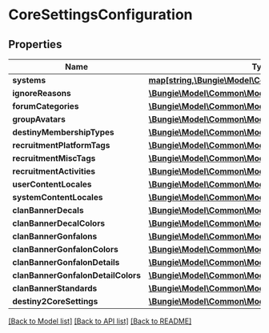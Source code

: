 # CoreSettingsConfiguration

## Properties
Name | Type | Description | Notes
------------ | ------------- | ------------- | -------------
**systems** | [**map[string,\Bungie\Model\Common\Models\CoreSystem]**](CoreSystem.md) |  | [optional] 
**ignoreReasons** | [**\Bungie\Model\Common\Models\CoreSetting[]**](CoreSetting.md) |  | [optional] 
**forumCategories** | [**\Bungie\Model\Common\Models\CoreSetting[]**](CoreSetting.md) |  | [optional] 
**groupAvatars** | [**\Bungie\Model\Common\Models\CoreSetting[]**](CoreSetting.md) |  | [optional] 
**destinyMembershipTypes** | [**\Bungie\Model\Common\Models\CoreSetting[]**](CoreSetting.md) |  | [optional] 
**recruitmentPlatformTags** | [**\Bungie\Model\Common\Models\CoreSetting[]**](CoreSetting.md) |  | [optional] 
**recruitmentMiscTags** | [**\Bungie\Model\Common\Models\CoreSetting[]**](CoreSetting.md) |  | [optional] 
**recruitmentActivities** | [**\Bungie\Model\Common\Models\CoreSetting[]**](CoreSetting.md) |  | [optional] 
**userContentLocales** | [**\Bungie\Model\Common\Models\CoreSetting[]**](CoreSetting.md) |  | [optional] 
**systemContentLocales** | [**\Bungie\Model\Common\Models\CoreSetting[]**](CoreSetting.md) |  | [optional] 
**clanBannerDecals** | [**\Bungie\Model\Common\Models\CoreSetting[]**](CoreSetting.md) |  | [optional] 
**clanBannerDecalColors** | [**\Bungie\Model\Common\Models\CoreSetting[]**](CoreSetting.md) |  | [optional] 
**clanBannerGonfalons** | [**\Bungie\Model\Common\Models\CoreSetting[]**](CoreSetting.md) |  | [optional] 
**clanBannerGonfalonColors** | [**\Bungie\Model\Common\Models\CoreSetting[]**](CoreSetting.md) |  | [optional] 
**clanBannerGonfalonDetails** | [**\Bungie\Model\Common\Models\CoreSetting[]**](CoreSetting.md) |  | [optional] 
**clanBannerGonfalonDetailColors** | [**\Bungie\Model\Common\Models\CoreSetting[]**](CoreSetting.md) |  | [optional] 
**clanBannerStandards** | [**\Bungie\Model\Common\Models\CoreSetting[]**](CoreSetting.md) |  | [optional] 
**destiny2CoreSettings** | [**\Bungie\Model\Common\Models\Destiny2CoreSettings**](Destiny2CoreSettings.md) |  | [optional] 

[[Back to Model list]](../README.md#documentation-for-models) [[Back to API list]](../README.md#documentation-for-api-endpoints) [[Back to README]](../README.md)


